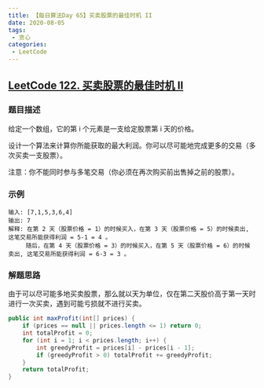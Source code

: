 ```yaml
---
title: 【每日算法Day 65】买卖股票的最佳时机 II
date: 2020-08-05
tags:
 - 贪心
categories:
 - LeetCode
---
```


## [LeetCode 122. 买卖股票的最佳时机 II](https://leetcode-cn.com/problems/best-time-to-buy-and-sell-stock-ii)
### 题目描述
给定一个数组，它的第 i 个元素是一支给定股票第 i 天的价格。

设计一个算法来计算你所能获取的最大利润。你可以尽可能地完成更多的交易（多次买卖一支股票）。

注意：你不能同时参与多笔交易（你必须在再次购买前出售掉之前的股票）。

### 示例
```
输入: [7,1,5,3,6,4]
输出: 7
解释: 在第 2 天（股票价格 = 1）的时候买入，在第 3 天（股票价格 = 5）的时候卖出, 这笔交易所能获得利润 = 5-1 = 4 。
     随后，在第 4 天（股票价格 = 3）的时候买入，在第 5 天（股票价格 = 6）的时候卖出, 这笔交易所能获得利润 = 6-3 = 3 。
```

### 解题思路
由于可以尽可能多地买卖股票，那么就以天为单位，仅在第二天股价高于第一天时进行一次买卖，遇到可能亏损就不进行买卖。
```java
public int maxProfit(int[] prices) {
    if (prices == null || prices.length <= 1) return 0;
    int totalProfit = 0;
    for (int i = 1; i < prices.length; i++) {
        int greedyProfit = prices[i] - prices[i - 1];
        if (greedyProfit > 0) totalProfit += greedyProfit;
    }
    return totalProfit;
}
```